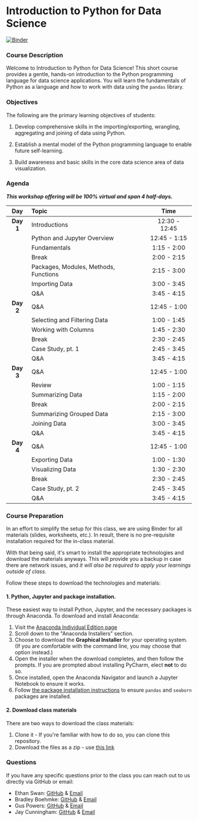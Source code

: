 # Introduction to Python for Data Science
[![Binder](https://mybinder.org/badge_logo.svg)](https://mybinder.org/v2/gh/uc-python/intro-python-datasci/main?urlpath=lab)

### Course Description

Welcome to Introduction to Python for Data Science! This short course provides a gentle, hands-on introduction to the Python programming language for data science applications. You will learn the fundamentals of Python as a language and how to work with data using the `pandas` library.

### Objectives

The following are the primary learning objectives of students:

1. Develop comprehensive skills in the importing/exporting, wrangling, aggregating and joining of data using Python.

2. Establish a mental model of the Python programming language to enable future self-learning.

3. Build awareness and basic skills in the core data science area of data visualization.

### Agenda

***This workshop offering will be 100% virtual and span 4 half-days.***

| Day       | Topic                                                                          |     Time      |
| :--------:| :----------------------------------------------------------------------------- | :-----------: |
| __Day 1__ | Introductions                                                                  | 12:30 - 12:45 |
|           | Python and Jupyter Overview                                                    | 12:45 - 1:15  |
|           | Fundamentals                                                                   |  1:15 - 2:00  |
|           | Break                                                                          |  2:00 - 2:15  |
|           | Packages, Modules, Methods, Functions                                          |  2:15 - 3:00  |
|           | Importing Data                                                                 |  3:00 - 3:45  |
|           | Q\&A                                                                           |  3:45 - 4:15  |
| __Day 2__ | Q\&A                                                                           | 12:45 - 1:00  |
|           | Selecting and Filtering Data                                                   |  1:00 - 1:45  |
|           | Working with Columns                                                           |  1:45 - 2:30  |
|           | Break                                                                          |  2:30 - 2:45  |
|           | Case Study, pt. 1                                                              |  2:45 - 3:45  |
|           | Q\&A                                                                           |  3:45 - 4:15  |
| __Day 3__ | Q\&A                                                                           | 12:45 - 1:00  |
|           | Review                                                                         |  1:00 - 1:15  |
|           | Summarizing Data                                                               |  1:15 - 2:00  |
|           | Break                                                                          |  2:00 - 2:15  |
|           | Summarizing Grouped Data                                                       |  2:15 - 3:00  |
|           | Joining Data                                                                   |  3:00 - 3:45  |
|           | Q\&A                                                                           |  3:45 - 4:15  |
| __Day 4__ | Q\&A                                                                           | 12:45 - 1:00  |
|           | Exporting Data                                                                 |  1:00 - 1:30  |
|           | Visualizing Data                                                               |  1:30 - 2:30  |
|           | Break                                                                          |  2:30 - 2:45  |
|           | Case Study, pt. 2                                                              |  2:45 - 3:45  |
|           | Q\&A                                                                           |  3:45 - 4:15  |

### Course Preparation

In an effort to simplify the setup for this class, we are using Binder for all materials (slides, worksheets, etc.). In result, there is no pre-requisite installation required for the in-class material.

With that being said, it's smart to install the appropriate technologies and download the materials anyways. This will provide you a backup in case there are network issues, and *it will also be required to apply your learnings outside of class*.

Follow these steps to download the technologies and materials:

#### 1. Python, Jupyter and package installation.

These easiest way to install Python, Jupyter, and the necessary packages is through Anaconda. To download and install Anaconda:

1. Visit the [Anaconda Individual Edition page](https://www.anaconda.com/products/individual)
2. Scroll down to the "Anaconda Installers" section.
3. Choose to download the **Graphical Installer** for your operating system. (If you are comfortable with the command line, you may choose that option instead.)
4. Open the installer when the download completes, and then follow the prompts. If you are prompted about installing PyCharm, elect **not** to do so.
5. Once installed, open the Anaconda Navigator and launch a Jupyter Notebook to ensure it works.
6. Follow [the package installation instructions](https://docs.anaconda.com/free/navigator/tutorials/manage-packages/#installing-a-package) to ensure `pandas` and `seaborn` packages are installed.

#### 2. Download class materials

There are two ways to download the class materials:

1. Clone it - If you're familiar with how to do so, you can clone this repository.
2. Download the files as a zip - use [this link](https://github.com/uc-python/intro-python-datasci/archive/refs/heads/main.zip)

### Questions

If you have any specific questions prior to the class you can reach out to us directly via GitHub or email:

  * Ethan Swan: [GitHub](https://www.github.com/eswan18) & [Email](mailto:ethanpswan@gmail.com)
  * Bradley Boehmke: [GitHub](https://www.github.com/bradleyboehmke) & [Email](mailto:bradleyboehmke@gmail.com)
  * Gus Powers: [GitHub](https://www.github.com/augustopher) & [Email](mailto:guspowers0@gmail.com)
  * Jay Cunningham: [GitHub](https://github.com/cunningjames) & [Email](mailto:james@notbadafterall.com)
